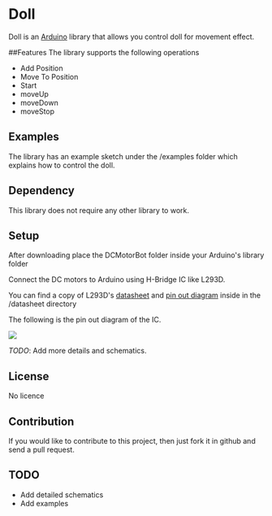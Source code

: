Doll
==========

Doll is an [Arduino](http://arduino.cc/) library that allows you control doll for movement effect.

##Features
The library supports the following operations

- Add Position
- Move To Position
- Start
- moveUp
- moveDown
- moveStop

## Examples
The library has an example sketch under the /examples folder which explains how to control the doll.

## Dependency

This library does not require any other library to work.

## Setup

After downloading place the DCMotorBot folder inside your Arduino's library folder

Connect the DC motors to Arduino using H-Bridge IC like L293D. 

You can find a copy of L293D's [datasheet](datasheet/l293d.pdf) and [pin out diagram](datasheet/l293d-pinout.png) inside in the /datasheet directory

The following is the pin out diagram of the IC.

![](datasheet/l293d-pinout.png)

_TODO_: Add more details and schematics.

## License
No licence

## Contribution
If you would like to contribute to this project, then just fork it in github and send a pull request.

## TODO

- Add detailed schematics
- Add  examples
